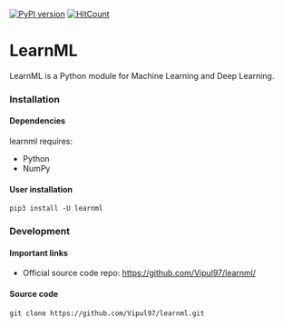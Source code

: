 [![PyPI version](https://badge.fury.io/py/learnml.svg)](https://badge.fury.io/py/learnml)
[![HitCount](http://hits.dwyl.io/Vipul97/learnml.svg)](http://hits.dwyl.io/Vipul97/learnml)

# LearnML
LearnML is a Python module for Machine Learning and Deep Learning.

### Installation

#### Dependencies

learnml requires:

- Python
- NumPy

#### User installation

    pip3 install -U learnml


### Development

#### Important links

- Official source code repo: https://github.com/Vipul97/learnml/

#### Source code

    git clone https://github.com/Vipul97/learnml.git
